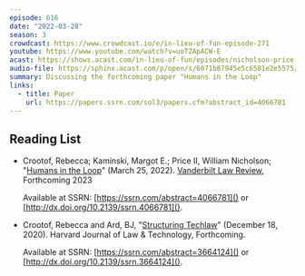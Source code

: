 ```yaml
---
episode: 616
date: "2022-03-28"
season: 3
crowdcast: https://www.crowdcast.io/e/in-lieu-of-fun-episode-271
youtube: https://www.youtube.com/watch?v=uoTZApACW-E
acast: https://shows.acast.com/in-lieu-of-fun/episodes/nicholson-price-on-humans-in-the-loop
audio-file: https://sphinx.acast.com/p/open/s/6071b87945e5c6581e2e5575/e/6244dac88c05570012aafdf6/media.mp3
summary: Discussing the forthcoming paper "Humans in the Loop"
links:
  - title: Paper
    url: https://papers.ssrn.com/sol3/papers.cfm?abstract_id=4066781
---
```


## Reading List

- Crootof, Rebecca; Kaminski, Margot E.; Price II, William Nicholson;
  "[Humans in the Loop][paper1]" (March 25, 2022). [Vanderbilt Law Review][vlr],
  Forthcoming 2023

  Available at SSRN: [https://ssrn.com/abstract=4066781]() or
  [http://dx.doi.org/10.2139/ssrn.4066781]().

- Crootof, Rebecca and Ard, BJ, "[Structuring Techlaw][paper2]"
  (December 18, 2020). Harvard Journal of Law & Technology,
  Forthcoming.

  Available at SSRN: [https://ssrn.com/abstract=3664124]() or
  [http://dx.doi.org/10.2139/ssrn.3664124]().


[paper1]: https://papers.ssrn.com/sol3/papers.cfm?abstract_id=4066781
[paper2]: https://papers.ssrn.com/sol3/papers.cfm?abstract_id=3664124
[vlr]: https://www.vanderbiltlawreview.org/
